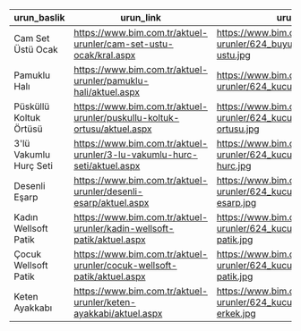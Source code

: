 | urun_baslik            | urun_link                                                                | urun_gorsel                                                                       | urun_fiyat   |
|------------------------|--------------------------------------------------------------------------|-----------------------------------------------------------------------------------|--------------|
| Cam Set Üstü Ocak      | https://www.bim.com.tr/aktuel-urunler/cam-set-ustu-ocak/kral.aspx        | https://www.bim.com.tr/Uploads/aktuel-urunler/624_buyuk_543X467_set-ustu.jpg      | 359,00₺      |
| Pamuklu Halı           | https://www.bim.com.tr/aktuel-urunler/pamuklu-hali/aktuel.aspx           | https://www.bim.com.tr/Uploads/aktuel-urunler/624_kucuk_543X467_hali.jpg          | 59,90₺       |
| Püsküllü Koltuk Örtüsü | https://www.bim.com.tr/aktuel-urunler/puskullu-koltuk-ortusu/aktuel.aspx | https://www.bim.com.tr/Uploads/aktuel-urunler/624_kucuk_543X467_koltuk-ortusu.jpg | 19,90₺       |
| 3'lü Vakumlu Hurç Seti | https://www.bim.com.tr/aktuel-urunler/3-lu-vakumlu-hurc-seti/aktuel.aspx | https://www.bim.com.tr/Uploads/aktuel-urunler/624_kucuk_543X467_vakumlu-hurc.jpg  | 14,90₺       |
| Desenli Eşarp          | https://www.bim.com.tr/aktuel-urunler/desenli-esarp/aktuel.aspx          | https://www.bim.com.tr/Uploads/aktuel-urunler/624_kucuk_543X467_desenli-esarp.jpg | 14,90₺       |
| Kadın Wellsoft Patik   | https://www.bim.com.tr/aktuel-urunler/kadin-wellsoft-patik/aktuel.aspx   | https://www.bim.com.tr/Uploads/aktuel-urunler/624_kucuk_543X467_kadin-patik.jpg   | 6,95₺        |
| Çocuk Wellsoft Patik   | https://www.bim.com.tr/aktuel-urunler/cocuk-wellsoft-patik/aktuel.aspx   | https://www.bim.com.tr/Uploads/aktuel-urunler/624_kucuk_543X467_cocuk-patik.jpg   | 5,95₺        |
| Keten Ayakkabı         | https://www.bim.com.tr/aktuel-urunler/keten-ayakkabi/aktuel.aspx         | https://www.bim.com.tr/Uploads/aktuel-urunler/624_kucuk_543X467_keten-erkek.jpg   | 9,95₺        |